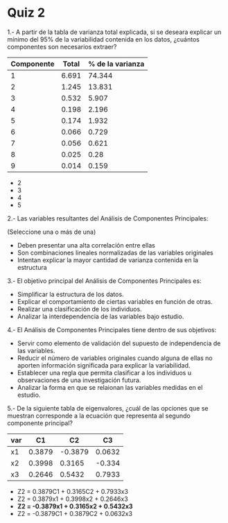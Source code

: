 # Quiz 2

1.- A partir de la tabla de varianza total explicada, si se deseara explicar un mínimo del 95% de la variabilidad contenida en los datos, ¿cuántos componentes son necesarios extraer?

| Componente | Total | % de la varianza |
|------------|-------|------------------|
| 1          | 6.691 | 74.344           |
| 2          | 1.245 | 13.831           |
| 3          | 0.532 | 5.907            |
| 4          | 0.198 | 2.196            |
| 5          | 0.174 | 1.932            |
| 6          | 0.066 | 0.729            |
| 7          | 0.056 | 0.621            |
| 8          | 0.025 | 0.28             |
| 9          | 0.014 | 0.159            |

  - 2
  - 3
  - 4
  - 5

2.- Las variables resultantes del Análisis de Componentes Principales:

(Seleccione una o más de una)

  - Deben presentar una alta correlación entre ellas
  - Son combinaciones lineales normalizadas de las variables originales
  - Intentan explicar la mayor cantidad de varianza contenida en la estructura
  
3.- El objetivo principal del Análisis de Componentes Principales es:
  - Simplificar la estructura de los datos.
  - Explicar el comportamiento de ciertas variables en función de otras.
  - Realizar una clasificación de los individuos.
  - Analizar la interdependencia de las variables bajo estudio.
  
4.- El Análisis de Componentes Principales tiene dentro de sus objetivos:
  - Servir como elemento de validación del supuesto de independencia de las variables.
  - Reducir el número de variables originales cuando alguna de ellas no aporten información significada para explicar la variabilidad.
  - Establecer una regla que permita clasificar a los individuos u observaciones de una investigación futura.
  - Analizar la forma en que se relaionan las variables medidas en el estudio.

5.- De la siguiente tabla de eigenvalores, ¿cuál de las opciones que se muestran corresponde a la ecuación que representa al segundo componente principal?

| var | C1     | C2      | C3     |
|-----|--------|---------|--------|
| x1  | 0.3879 | -0.3879 | 0.0632 |
| x2  | 0.3998 | 0.3165  | -0.334 |
| x3  | 0.2646 | 0.5432  | 0.7933 |

  - Z2 = 0.3879C1 + 0.3165C2 + 0.7933x3
  - Z2 = 0.3879x1 + 0.3998x2 + 0.2646x3
  - **Z2 = -0.3879x1 + 0.3165x2 + 0.5432x3**
  - Z2 = -0.3879C1 + 0.3879C2 + 0.0632x3

